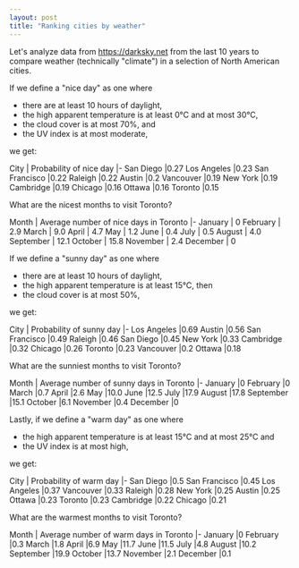 ```yaml
---
layout: post
title: "Ranking cities by weather"
---
```


Let's analyze data from <https://darksky.net> from the last 10 years to compare
weather (technically "climate") in a selection of North American cities.

If we define a "nice day" as one where
* there are at least 10 hours of daylight,
* the high apparent temperature is at least 0°C and at most 30°C,
* the cloud cover is at most 70%, and
* the UV index is at most moderate,

we get:

City                | Probability of nice day
|-
San Diego |0.27
Los Angeles |0.23
San Francisco |0.22
Raleigh |0.22
Austin |0.2
Vancouver |0.19
New York |0.19
Cambridge |0.19
Chicago |0.16
Ottawa |0.16
Toronto |0.15

What are the nicest months to visit Toronto?

Month                | Average number of nice days in Toronto
|-
January   | 0
February  | 2.9
March     | 9.0
April     | 4.7
May       | 1.2
June      | 0.4
July      | 0.5
August    | 4.0
September | 12.1
October   | 15.8
November  | 2.4
December  | 0

If we define a "sunny day" as one where
* there are at least 10 hours of daylight,
* the high apparent temperature is at least 15°C, then
* the cloud cover is at most 50%,

we get:

City                | Probability of sunny day
|-
Los Angeles |0.69
Austin |0.56
San Francisco |0.49
Raleigh |0.46
San Diego |0.45
New York |0.33
Cambridge |0.32
Chicago |0.26
Toronto |0.23
Vancouver |0.2
Ottawa |0.18

What are the sunniest months to visit Toronto?

Month                | Average number of sunny days in Toronto
|-
January     |0
February    |0
March       |0.7
April       |2.6
May         |10.0
June        |12.5
July        |17.9
August      |17.8
September   |15.1
October     |6.1
November    |0.4
December    |0

Lastly, if we define a "warm day" as one where
* the high apparent temperature is at least 15°C and at most 25°C and
* the UV index is at most high,

we get:

City                | Probability of warm day
|-
San Diego |0.5
San Francisco |0.45
Los Angeles |0.37
Vancouver |0.33
Raleigh |0.28
New York |0.25
Austin |0.25
Ottawa |0.23
Toronto |0.23
Cambridge |0.22
Chicago |0.21

What are the warmest months to visit Toronto?

Month                | Average number of warm days in Toronto
|-
January     |0
February    |0.3
March       |1.8
April       |6.9
May         |11.7
June        |11.5
July        |4.8
August      |10.2
September   |19.9
October     |13.7
November    |2.1
December    |0.1


